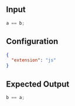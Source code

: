 
## Input
```javascript input
a == b;
```

## Configuration
```json configuration
{
  "extension": "js"
}
```

## Expected Output
```javascript expected output
b == a;
```
